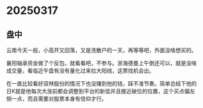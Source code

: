 # 20250317

## 盘中

云南今天一般，小高开又回落，又是洗散户的一天，再等等吧，外面没啥想买的。

襄阳轴承资金做了个反包，就看看吧，不参与。浙海德曼上午倒还可以，就是没啥成交量，看临近午盘有没有量化过来拉大阳线，这票找机会出。

在一直比较看好双林股份的情况下也没赚到他的钱，踩不准节奏。简单总结下他的日K就是他每次大涨前都会调整到平台的新低并且接近破位的位置，这个买点偏左侧一点，而且需要对股票本身有信仰才行。
